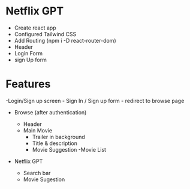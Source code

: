 # Netflix GPT
- Create react app
- Configured Tailwind CSS 
- Add Routing (npm i -D react-router-dom)
- Header
- Login Form
- sign Up form

# Features
-Login/Sign up screen
    - Sign In / Sign up form 
    - redirect to browse page

- Browse (after authentication)
    - Header
    - Main Movie
        - Trailer in background
        - Title & description
        - Movie Suggestion
            -Movie List

- Netflix GPT
    - Search bar
    - Movie Sugestion
